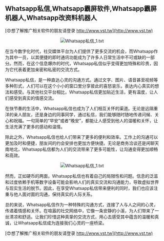 ## **Whatsapp私信,Whatsapp霸屏软件,Whatsapp霸屏机器人,Whatsapp改资料机器人**

[😍想了解推广相关软件的朋友请登录 http://www.vst.tw](http://www.vst.tw)

 <center><img src="https://vst.tw/MP4/tuiguang/png/3.png" alt="Whatsapp私信_1.txt"></center>

在当今数字化时代，社交媒体平台为人们提供了更多交流的机会，而Whatsapp作为其中一员，以其便捷的即时通讯功能成为了许多人日常生活中不可或缺的一部分。然而，在这个信息爆炸的时代，Whatsapp私信似乎变得更加特殊和珍贵，因为它代表着更加亲密和私密的交流方式。

Whatsapp私信，是一种直达心灵的沟通方式。通过文字、图片、语音甚至视频等多种形式，人们可以在这个小小的窗口里分享彼此的喜怒哀乐，表达内心真实的想法和感受。与其他社交平台相比，Whatsapp私信更加贴近生活，更有温度，让人们感受到真实的情感交流。

在快节奏的生活中，Whatsapp私信也成为了人们相互关怀的渠道。无论是远隔重洋的亲人朋友，还是身边的同事同学，通过私信，我们能够随时随地传递问候、关心和祝福。一句简单的“早安”或者“晚安”，都能让人感受到他人的温暖和关怀，让生活充满了更多的感动和温情。

除此之外，Whatsapp私信也给人们带来了更多的便利和效率。工作上的沟通可以更加及时和便捷，朋友间的约会安排也更加方便快捷。无论是商务洽谈还是闲聊天南地北，Whatsapp私信都为人们的交流带来了更多可能性，让沟通变得更加顺畅和高效。

 <center><img src="https://vst.tw/MP4/tuiguang/png/4.png" alt="Whatsapp私信_1.txt"></center>

然而，正如硬币的两面，Whatsapp私信也有着自己的局限性和问题。信息的泛滥和过度依赖手机等数字设备可能会影响人们的真实交流和沟通能力，导致虚拟世界与现实生活的脱节。因此，在享受Whatsapp私信带来便利的同时，我们也应该注重与他人面对面的沟通，保持真实的人际关系。

总的来说，Whatsapp私信作为一种特殊的沟通方式，连接了人与人之间的心灵，传递着情感和关怀。在喧嚣的社交网络中，它像一条安静的小溪，为人们带来了一丝清凉和舒适。让我们珍惜这种真挚的交流方式，用心去感受其中蕴含的温暖和真诚，让Whatsapp私信成为连接我们心灵的一座桥梁。

[😍想了解推广相关软件的朋友请登录 http://www.vst.tw](http://www.vst.tw)



